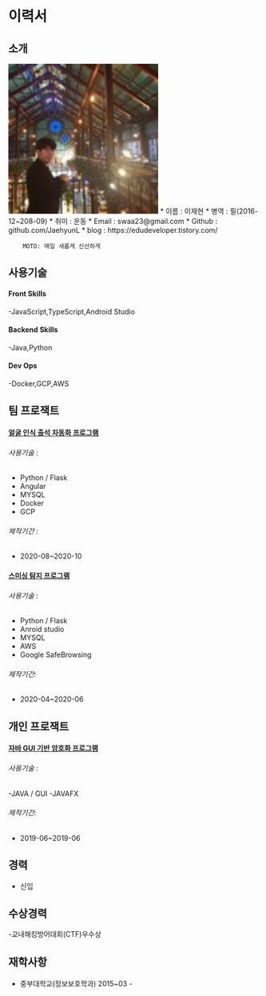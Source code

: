 # 이력서

## 소개

<!--![이미지 이름](https://github.com/JaeHyunL/resume/blob/main/KakaoTalk_20201026_013340414.jpg) !-->
<img src="https://github.com/JaeHyunL/resume/blob/main/KakaoTalk_20201026_013340414.jpg" width="300" height="300">
* 이름 : 이재현
* 병역 : 필(2016-12~208-09)
* 취미 : 운동
* Email : swaa23@gmail.com
* Github : github.com/JaehyunL
* blog : https://edudeveloper.tistory.com/

~~~
    MOTO: 매일 새롭게 신선하게
~~~



## 사용기술 

#### Front Skills
<!-- 아이콘 대충 자바스크립트, 타입스크립트 ,안드로이드스튜디오 구해와야지--> 
-JavaScript,TypeScript,Android Studio

#### Backend Skills
-Java,Python
<!-- 아이콘 자바 파이썬 구해와야지-->

#### Dev Ops 
-Docker,GCP,AWS

<!-- 도커 aws -->

## 팀 프로잭트
#### [얼굴 인식 출석 자동화 프로그램 ](https://github.com/slackid/Final_Capston_Forward)
###### 사용기술 :
<!-- 사진첨부 -->
- Python / Flask
- Angular
- MYSQL 
- Docker
- GCP 
###### 제작기간 : 
- 2020-08~2020-10

#### [스미싱 탐지 프로그램](https://github.com/teamGolee/golee-server-python)
###### 사용기술 :
- Python / Flask
- Anroid studio
- MYSQL 
- AWS 
- Google SafeBrowsing
###### 제작기간:
- 2020-04~2020-06


## 개인 프로잭트 
#### [자바 GUI 기반 암호화 프로그램](https://github.com/JaeHyunL/JavaCiper)
###### 사용기술 :
 -JAVA / GUI
 -JAVAFX
###### 제작기간:
- 2019-06~2019-06

## 경력 
 - 신입 
 
## 수상경력
-교내해킹방어대회(CTF)우수상

## 재학사항 
####
- 중부대학교(정보보호학과) 2015~03 - 
